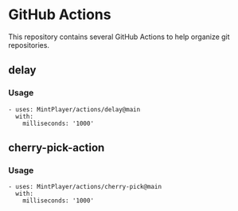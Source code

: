 # GitHub Actions
This repository contains several GitHub Actions to help organize git repositories.

## delay
### Usage

    - uses: MintPlayer/actions/delay@main
      with:
        milliseconds: '1000'

## cherry-pick-action
### Usage

    - uses: MintPlayer/actions/cherry-pick@main
      with:
        milliseconds: '1000'